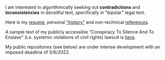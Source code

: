 I am interested in algorithmically seeking out **contradictions** and **inconsistencies** in deceitful text, specifically in "bipolar" legal text.

Here is my [resume](https://github.com/quantapix/quantapix/blob/main/resume.pdf), 
personal ["history"](https://github.com/quantapix/quantapix/blob/main/history.pdf) and non-technical [references](https://github.com/quantapix/quantapix/blob/main/references.pdf).

A sample text of my publicly accessible "Conspiracy To Silence And To Enslave" (i.e. systemic violations of civil rights) lawsuit is [here](https://github.com/quantapix/quantapix/blob/main/rights.pdf).

My public repositories (see below) are under intense development with an imposed deadline of 5/6/2022.

